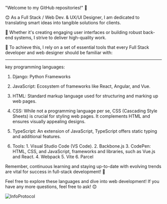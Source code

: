 "Welcome to my GitHub repositories!" 🚀

😊 As a Full Stack / Web Dev. & UX/UI Designer, I am dedicated to translating smart ideas into tangible solutions for clients. 

 🚀 Whether it's creating engaging user interfaces or building robust back-end systems, I strive to deliver high-quality work. 

 🚀 To achieve this, I rely on a set of essential tools that every Full Stack developer and web designer should be familiar with:


---
 
key programming languages:

1. Django: Python Frameworks
   
2. JavaScript:  Ecosystem of frameworks like React, Angular, and Vue. 

3. HTML: Standard markup language used for structuring and marking up web pages. 

4. CSS: While not a programming language per se, CSS (Cascading Style Sheets) is crucial for styling web pages. It complements HTML and ensures visually appealing designs.

5. TypeScript: An extension of JavaScript, TypeScript offers static typing and additional features.
   
6.  Tools: 1. Visual Studio Code (VS Code). 2. Backbone.js 3. CodePen: HTML, CSS, and JavaScript, frameworks and libraries, such as Vue.js and React. 4. Webpack 5. Vite 6. Parcel

Remember, continuous learning and staying up-to-date with evolving trends are vital for success in full-stack development! 🚀

Feel free to explore these languages and dive into web development! If you have any more questions, feel free to ask! 😊


![InfoProtocol](https://github.com/Nicki-lombardo/Nicki-lombardo/assets/139465420/83407b97-f768-4f83-8119-de5c84434b53)


<!---
Nicki-lombardo/Nicki-lombardo is a ✨ special ✨ repository because its `README.md` (this file) appears on your GitHub profile.
You can click the Preview link to take a look at your changes.
--->
